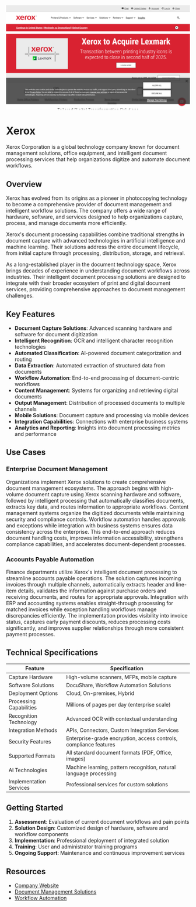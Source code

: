 ![Xerox](assets\xerox.png)

# Xerox

Xerox Corporation is a global technology company known for document management solutions, office equipment, and intelligent document processing services that help organizations digitize and automate document workflows.

## Overview

Xerox has evolved from its origins as a pioneer in photocopying technology to become a comprehensive provider of document management and intelligent workflow solutions. The company offers a wide range of hardware, software, and services designed to help organizations capture, process, and manage documents more efficiently.

Xerox's document processing capabilities combine traditional strengths in document capture with advanced technologies in artificial intelligence and machine learning. Their solutions address the entire document lifecycle, from initial capture through processing, distribution, storage, and retrieval.

As a long-established player in the document technology space, Xerox brings decades of experience in understanding document workflows across industries. Their intelligent document processing solutions are designed to integrate with their broader ecosystem of print and digital document services, providing comprehensive approaches to document management challenges.

## Key Features

- **Document Capture Solutions**: Advanced scanning hardware and software for document digitization
- **Intelligent Recognition**: OCR and intelligent character recognition technologies
- **Automated Classification**: AI-powered document categorization and routing
- **Data Extraction**: Automated extraction of structured data from documents
- **Workflow Automation**: End-to-end processing of document-centric workflows
- **Content Management**: Systems for organizing and retrieving digital documents
- **Output Management**: Distribution of processed documents to multiple channels
- **Mobile Solutions**: Document capture and processing via mobile devices
- **Integration Capabilities**: Connections with enterprise business systems
- **Analytics and Reporting**: Insights into document processing metrics and performance

## Use Cases

### Enterprise Document Management

Organizations implement Xerox solutions to create comprehensive document management ecosystems. The approach begins with high-volume document capture using Xerox scanning hardware and software, followed by intelligent processing that automatically classifies documents, extracts key data, and routes information to appropriate workflows. Content management systems organize the digitized documents while maintaining security and compliance controls. Workflow automation handles approvals and exceptions while integration with business systems ensures data consistency across the enterprise. This end-to-end approach reduces document handling costs, improves information accessibility, strengthens compliance capabilities, and accelerates document-dependent processes.

### Accounts Payable Automation

Finance departments utilize Xerox's intelligent document processing to streamline accounts payable operations. The solution captures incoming invoices through multiple channels, automatically extracts header and line-item details, validates the information against purchase orders and receiving documents, and routes for appropriate approvals. Integration with ERP and accounting systems enables straight-through processing for matched invoices while exception handling workflows manage discrepancies efficiently. The implementation provides visibility into invoice status, captures early payment discounts, reduces processing costs significantly, and improves supplier relationships through more consistent payment processes.

## Technical Specifications

| Feature | Specification |
|---------|---------------|
| Capture Hardware | High-volume scanners, MFPs, mobile capture |
| Software Solutions | DocuShare, Workflow Automation Solutions |
| Deployment Options | Cloud, On-premises, Hybrid |
| Processing Capabilities | Millions of pages per day (enterprise scale) |
| Recognition Technology | Advanced OCR with contextual understanding |
| Integration Methods | APIs, Connectors, Custom Integration Services |
| Security Features | Enterprise-grade encryption, access controls, compliance features |
| Supported Formats | All standard document formats (PDF, Office, images) |
| AI Technologies | Machine learning, pattern recognition, natural language processing |
| Implementation Services | Professional services for custom solutions |

## Getting Started

1. **Assessment**: Evaluation of current document workflows and pain points
2. **Solution Design**: Customized design of hardware, software and workflow components
3. **Implementation**: Professional deployment of integrated solution
4. **Training**: User and administrator training programs
5. **Ongoing Support**: Maintenance and continuous improvement services

## Resources

- [Company Website](https://www.xerox.com/)
- [Document Management Solutions](https://www.xerox.com/en-us/services/enterprise-content-management)
- [Workflow Automation](https://www.xerox.com/en-us/services/workflow-automation)

